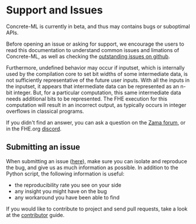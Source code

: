 # Support and Issues

Concrete-ML is currently in beta, and thus may contains bugs or suboptimal APIs.

Before opening an issue or asking for support, we encourage the users to read this documentation to understand common issues and limations of Concrete-ML, as well as checking the [outstanding issues on github](https://github.com/zama-ai/concrete-ml/issues).

Furthermore, undefined behavior may occur if inputset, which is internally used by the compilation core to set bit widths of some intermediate data, is not sufficiently representative of the future user inputs. With all the inputs in the inputset, it appears that intermediate data can be represented as an n-bit integer. But, for a particular computation, this same intermediate data needs additional bits to be represented. The FHE execution for this computation will result in an incorrect output, as typically occurs in integer overflows in classical programs.

If you didn't find an answer, you can ask a question on the [Zama forum](https://community.zama.ai), or in the FHE.org [discord](https://discord.fhe.org).

## Submitting an issue

When submitting an issue ([here](https://github.com/zama-ai/concrete-ml/issues)), make sure you can isolate and reproduce the bug, and give us as much information as possible. In addition to the Python script, the following information is useful:

- the reproducibility rate you see on your side
- any insight you might have on the bug
- any workaround you have been able to find

If you would like to contribute to project and send pull requests, take a look at the [contributor](contributing.md) guide.
